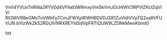 Vm14YVUxTnRWa2RYV0d4VFlteEtWRmxyVm5kVmJGcHlWV3RPVlZKclZqVlVi
Rll3WVRBeGMxTnVWbFpTCmJFWXpWWHBDVDJSR1ZuVldiVVpTQ2xaRVFUVlJN
bVIzWkZkS2RGUlVNRXREYldSdVpFRTlQUW9LZDNkMwoKbmt0

taz